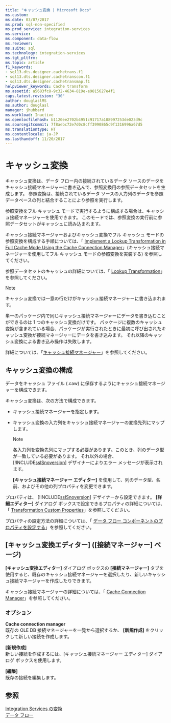 ```yaml
---
title: "キャッシュ変換 | Microsoft Docs"
ms.custom: 
ms.date: 03/07/2017
ms.prod: sql-non-specified
ms.prod_service: integration-services
ms.service: 
ms.component: data-flow
ms.reviewer: 
ms.suite: sql
ms.technology: integration-services
ms.tgt_pltfrm: 
ms.topic: article
f1_keywords:
- sql13.dts.designer.cachetrans.f1
- sql13.dts.designer.cachetranscon.f1
- sql13.dts.designer.cachetransmap.f1
helpviewer_keywords: Cache transform
ms.assetid: a5683fc8-9c32-4634-819e-e9815627e4f1
caps.latest.revision: "30"
author: douglaslMS
ms.author: douglasl
manager: jhubbard
ms.workload: Inactive
ms.openlocfilehash: b1120ee2702b4951c91717a108997253de023d9c
ms.sourcegitcommit: 7f8aebc72e7d0c8cff3990865c9f1316996a67d5
ms.translationtype: HT
ms.contentlocale: ja-JP
ms.lasthandoff: 11/20/2017
---
```

# <a name="cache-transform"></a>キャッシュ変換
  キャッシュ変換は、データ フロー内の接続されているデータ ソースのデータをキャッシュ接続マネージャーに書き込んで、参照変換用の参照データセットを生成します。 参照変換は、接続されているデータ ソースの入力列のデータを参照データベースの列と結合することにより参照を実行します。  
  
 参照変換をフル キャッシュ モードで実行するように構成する場合は、キャッシュ接続マネージャーを使用できます。 このモードでは、参照変換の実行前に参照データセットがキャッシュに読み込まれます。  
  
 キャッシュ接続マネージャーおよびキャッシュ変換でフル キャッシュ モードの参照変換を構成する手順については、「 [Implement a Lookup Transformation in Full Cache Mode Using the Cache Connection Manager](../../../integration-services/data-flow/transformations/lookup-transformation-full-cache-mode-cache-connection-manager.md)」(キャッシュ接続マネージャーを使用してフル キャッシュ モードの参照変換を実装する) を参照してください。  
  
 参照データセットのキャッシュの詳細については、「 [Lookup Transformation](../../../integration-services/data-flow/transformations/lookup-transformation.md)」を参照してください。  
  
> [!NOTE]  
>  キャッシュ変換では一意の行だけがキャッシュ接続マネージャーに書き込まれます。  
  
 単一のパッケージ内で同じキャッシュ接続マネージャーにデータを書き込むことができるのは 1 つのキャッシュ変換だけです。 パッケージに複数のキャッシュ変換が含まれている場合、パッケージが実行されたときに最初に呼び出されたキャッシュ変換が接続マネージャーにデータを書き込みます。 それ以降のキャッシュ変換による書き込み操作は失敗します。  
  
 詳細については、「[キャッシュ接続マネージャー](../../../integration-services/data-flow/transformations/cache-connection-manager.md)」を参照してください。  
  
## <a name="configuration-of-the-cache-transform"></a>キャッシュ変換の構成  
 データをキャッシュ ファイル (.caw) に保存するようにキャッシュ接続マネージャーを構成できます。  
  
 キャッシュ変換は、次の方法で構成できます。  
  
-   キャッシュ接続マネージャーを指定します。  
  
-   キャッシュ変換の入力列をキャッシュ接続マネージャーの変換先列にマップします。  
  
    > [!NOTE]  
    >  各入力列を変換先列にマップする必要があります。このとき、列のデータ型が一致している必要があります。 それ以外の場合、 [!INCLUDE[ssISnoversion](../../../includes/ssisnoversion-md.md)] デザイナーによりエラー メッセージが表示されます。  
  
     **[キャッシュ接続マネージャー エディター]** を使用して、列のデータ型、名前、およびその他の列プロパティを変更できます。  
  
 プロパティは、 [!INCLUDE[ssISnoversion](../../../includes/ssisnoversion-md.md)] デザイナーから設定できます。 **[詳細エディター]** ダイアログ ボックスで設定できるプロパティの詳細については、「 [Transformation Custom Properties](../../../integration-services/data-flow/transformations/transformation-custom-properties.md)」を参照してください。  
  
 プロパティの設定方法の詳細については、「 [データ フロー コンポーネントのプロパティを設定する](../../../integration-services/data-flow/set-the-properties-of-a-data-flow-component.md)」を参照してください。  
  
## <a name="cache-transformation-editor-connection-manager-page"></a>[キャッシュ変換エディター] ([接続マネージャー] ページ)
  **[キャッシュ変換エディター]** ダイアログ ボックスの **[接続マネージャー]** タブを使用すると、既存のキャッシュ接続マネージャーを選択したり、新しいキャッシュ接続マネージャーを作成したりできます。  
  
 キャッシュ接続マネージャーの詳細については、「 [Cache Connection Manager](../../../integration-services/data-flow/transformations/cache-connection-manager.md)」を参照してください。  
  
### <a name="options"></a>オプション  
 **Cache connection manager**  
 既存の OLE DB 接続マネージャーを一覧から選択するか、 **[新規作成]** をクリックして新しい接続を作成します。  
  
 **[新規作成]**  
 新しい接続を作成するには、[キャッシュ接続マネージャー エディター] ダイアログ ボックスを使用します。  
  
 **[編集]**  
 既存の接続を編集します。  
  
## <a name="see-also"></a>参照  
 [Integration Services の変換](../../../integration-services/data-flow/transformations/integration-services-transformations.md)   
 [データ フロー](../../../integration-services/data-flow/data-flow.md)  
  
  
